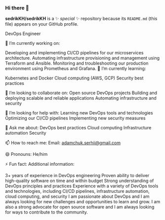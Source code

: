### Hi there 👋

**sedrikKH/sedrikKH** is a ✨ _special_ ✨ repository because its `README.md` (this file) appears on your GitHub profile.

DevOps Engineer

🔭 I’m currently working on:

Developing and implementing CI/CD pipelines for our microservices architecture.
Automating infrastructure provisioning and management using Terraform and Ansible.
Monitoring and troubleshooting our production environment using Prometheus and Grafana.
🌱 I’m currently learning:

Kubernetes and Docker
Cloud computing (AWS, GCP)
Security best practices

👯 I’m looking to collaborate on:
Open source DevOps projects
Building and deploying scalable and reliable applications
Automating infrastructure and security

🤔 I’m looking for help with:
Learning new DevOps tools and technologies
Optimizing our CI/CD pipelines
Implementing new security measures

💬 Ask me about:
DevOps best practices
Cloud computing
Infrastructure automation
Security

📫 How to reach me:
Email: adamchuk.serhii@gmail.com

😄 Pronouns:
He/him

⚡ Fun fact:
Additional information:

3+ years of experience in DevOps engineering
Proven ability to deliver high-quality software on time and within budget
Strong understanding of DevOps principles and practices
Experience with a variety of DevOps tools and technologies, including CI/CD pipelines, infrastructure automation, cloud computing, and security
I am passionate about DevOps and I am always looking for new challenges and opportunities to learn and grow. I am also a strong advocate for open source software and I am always looking for ways to contribute to the community.

